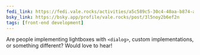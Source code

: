 ```yaml
---
fedi_link: https://fedi.vale.rocks/activities/a5c589c5-30c4-40aa-b874-a22a23d625b1
bsky_link: https://bsky.app/profile/vale.rocks/post/3l5noy2b6ef2n
tags: [front-end development]
---
```


Are people implementing lightboxes with `<dialog>`, custom implementations, or something different? Would love to hear!
